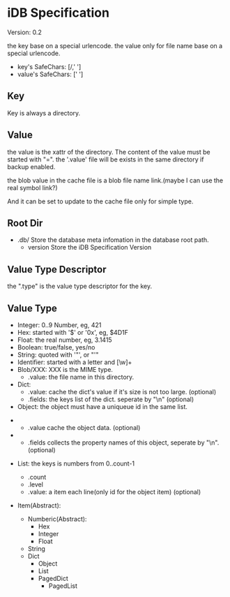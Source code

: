 # iDB Specification

Version: 0.2

the key base on a special urlencode.
the value only for file name base on a special urlencode.

* key's SafeChars: [/,' ']
* value's SafeChars: [' '] 

## Key

Key is always a directory.

## Value

the value is the xattr of the directory. The content of the value must be started with "=".
the '.value' file will be exists in the same directory if backup enabled.

the blob value in the cache file is a blob file name link.(maybe I can use the real symbol link?)

And it can be set to update to the cache file only for simple type.


## Root Dir

* .db/  Store the database meta infomation in the database root path.
  * version  Store the iDB Specification Version

## Value Type Descriptor

the ".type" is the value type descriptor for the key.

## Value Type

* Integer: 0..9 Number, eg, 421
* Hex: started with '$' or '0x', eg, $4D1F
* Float: the real number, eg, 3.1415
* Boolean: true/false, yes/no
* String: quoted with '"', or "'"
* Identifier: started with a letter and [\w]+
* Blob/XXX: XXX is the MIME type.
  * .value: the file name in this directory.
* Dict: 
  * .value: cache the dict's value if it's size is not too large. (optional)
  * .fields: the keys list of the dict. seperate by "\n" (optional)
* Object<Dict>: the object must have a uniqueue id in the same list.
-  * .value  cache the object data. (optional)
-  * .fields collects the property names of this object, seperate by "\n". (optional)
* List<Dict>: the keys is numbers from 0..count-1
  * .count
  * .level
  * .value: a item each line(only id for the object item) (optional)

* Item(Abstract):
  * Numberic(Abstract):
    * Hex
    * Integer
    * Float
  * String
  * Dict
    * Object
    * List
    * PagedDict
      * PagedList


